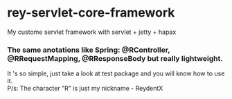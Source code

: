 # rey-servlet-core-framework

My custome servlet framework with servlet + jetty + hapax
### The same anotations like Spring: @RController, @RRequestMapping, @RResponseBody but really lightweight.
It 's so simple, just take a look at test package and you will know how to use it. <br />
P/s: The character "R" is just my nickname - ReydentX
